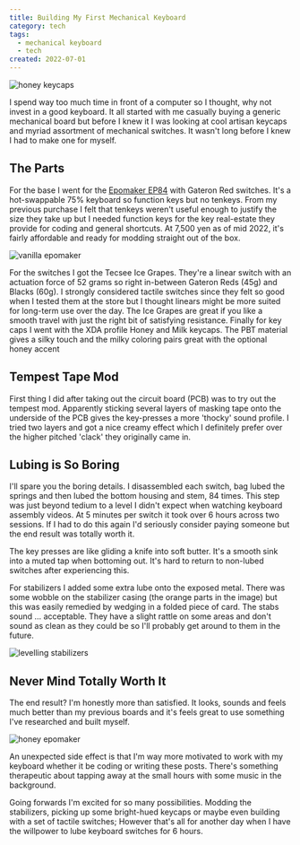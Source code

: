 ```yaml
---
title: Building My First Mechanical Keyboard
category: tech
tags:
  - mechanical keyboard
  - tech
created: 2022-07-01
---
```


![honey keycaps](https://melon-sour-blog-images.s3.amazonaws.com/20220701-honey-keycaps.jpeg)

I spend way too much time in front of a computer so I thought, why not invest in a good keyboard. It all started with me casually buying a generic mechanical board but before I knew it I was looking at cool artisan keycaps and myriad assortment of mechanical switches. It wasn't long before I knew I had to make one for myself.

## The Parts

For the base I went for the [Epomaker EP84](https://epomaker.com/products/epomaker-ep84?variant=31719559856201) with Gateron Red switches. It's a hot-swappable 75% keyboard so function keys but no tenkeys. From my previous purchase I felt that tenkeys weren't useful enough to justify the size they take up but I needed function keys for the key real-estate they provide for coding and general shortcuts. At 7,500 yen as of mid 2022, it's fairly affordable and ready for modding straight out of the box.

![vanilla epomaker](https://melon-sour-blog-images.s3.amazonaws.com/20220701-vanilla-epomaker.jpeg)

For the switches I got the Tecsee Ice Grapes. They're a linear switch with an actuation force of 52 grams so right in-between Gateron Reds (45g) and Blacks (60g). I strongly considered tactile switches since they felt so good when I tested them at the store but I thought linears might be more suited for long-term use over the day. The Ice Grapes are great if you like a smooth travel with just the right bit of satisfying resistance.
Finally for key caps I went with the XDA profile Honey and Milk keycaps. The PBT material gives a silky touch and the milky coloring pairs great with the optional honey accent

## Tempest Tape Mod

First thing I did after taking out the circuit board (PCB) was to try out the tempest mod. Apparently sticking several layers of masking tape onto the underside of the PCB gives the key-presses a more 'thocky' sound profile. I tried two layers and got a nice creamy effect which I definitely prefer over the higher pitched 'clack' they originally came in.

## Lubing is So Boring

I'll spare you the boring details. I disassembled each switch, bag lubed the springs and then lubed the bottom housing and stem, 84 times. This step was just beyond tedium to a level I didn't expect when watching keyboard assembly videos. At 5 minutes per switch it took over 6 hours across two sessions. If I had to do this again I'd seriously consider paying someone but the end result was totally worth it.

The key presses are like gliding a knife into soft butter. It's a smooth sink into a muted tap when bottoming out. It's hard to return to non-lubed switches after experiencing this.

For stabilizers I added some extra lube onto the exposed metal. There was some wobble on the stabilizer casing (the orange parts in the image) but this was easily remedied by wedging in a folded piece of card. The stabs sound … acceptable. They have a slight rattle on some areas and don't sound as clean as they could be so I'll probably get around to them in the future.

![levelling stabilizers](https://melon-sour-blog-images.s3.amazonaws.com/20220701-levelling-stabilizers.jpeg)

## Never Mind Totally Worth It

The end result? I'm honestly more than satisfied. It looks, sounds and feels much better than my previous boards and it's feels great to use something I've researched and built myself.

![honey epomaker](https://melon-sour-blog-images.s3.amazonaws.com/20220701-honey-epomaker.jpeg)

An unexpected side effect is that I'm way more motivated to work with my keyboard whether it be coding or writing these posts. There's something therapeutic about tapping away at the small hours with some music in the background.

Going forwards I'm excited for so many possibilities. Modding the stabilizers, picking up some bright-hued keycaps or maybe even building with a set of tactile switches; However that's all for another day when I have the willpower to lube keyboard switches for 6 hours.

